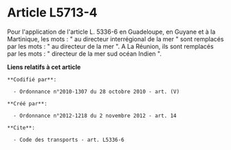 # Article L5713-4

Pour l'application de l'article L. 5336-6 en Guadeloupe, en Guyane et à la Martinique, les mots : " au directeur
interrégional de la mer " sont remplacés par les mots : " au directeur de la mer ". A La Réunion, ils sont remplacés par les
mots : " directeur de la mer sud océan Indien ".

**Liens relatifs à cet article**

	**Codifié par**:

	  - Ordonnance n°2010-1307 du 28 octobre 2010 - art. (V)

	**Créé par**:

	  - Ordonnance n°2012-1218 du 2 novembre 2012 - art. 14

	**Cite**:

	  - Code des transports - art. L5336-6
